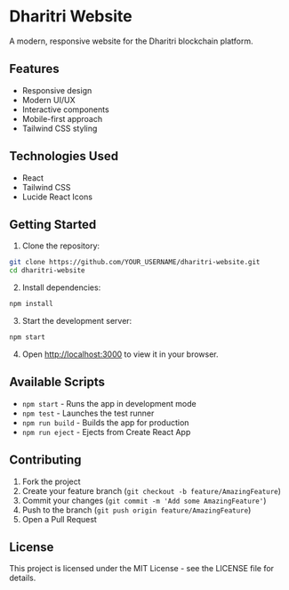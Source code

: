 # Dharitri Website

A modern, responsive website for the Dharitri blockchain platform.

## Features

- Responsive design
- Modern UI/UX
- Interactive components
- Mobile-first approach
- Tailwind CSS styling

## Technologies Used

- React
- Tailwind CSS
- Lucide React Icons

## Getting Started

1. Clone the repository:
```bash
git clone https://github.com/YOUR_USERNAME/dharitri-website.git
cd dharitri-website
```

2. Install dependencies:
```bash
npm install
```

3. Start the development server:
```bash
npm start
```

4. Open [http://localhost:3000](http://localhost:3000) to view it in your browser.

## Available Scripts

- `npm start` - Runs the app in development mode
- `npm test` - Launches the test runner
- `npm run build` - Builds the app for production
- `npm run eject` - Ejects from Create React App

## Contributing

1. Fork the project
2. Create your feature branch (`git checkout -b feature/AmazingFeature`)
3. Commit your changes (`git commit -m 'Add some AmazingFeature'`)
4. Push to the branch (`git push origin feature/AmazingFeature`)
5. Open a Pull Request

## License

This project is licensed under the MIT License - see the LICENSE file for details.
